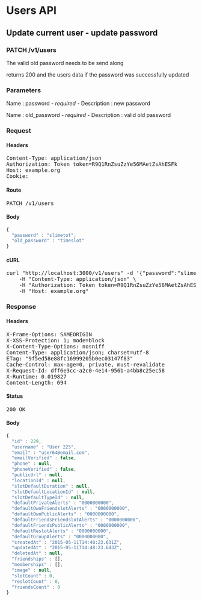 # Users API

## Update current user - update password

### PATCH /v1/users

The valid old password needs to be send along

returns 200 and the users data if the password was successfully updated

### Parameters

Name : password *- required -*
Description : new password

Name : old_password *- required -*
Description : valid old password

### Request

#### Headers

<pre>Content-Type: application/json
Authorization: Token token=R9Q1RnZsuZzYe56MAetZsAhESFk
Host: example.org
Cookie: </pre>

#### Route

<pre>PATCH /v1/users</pre>

#### Body
```javascript
{
  "password" : "slimetot",
  "old_password" : "timeslot"
}
```


#### cURL

<pre class="request">curl &quot;http://localhost:3000/v1/users&quot; -d &#39;{&quot;password&quot;:&quot;slimetot&quot;,&quot;old_password&quot;:&quot;timeslot&quot;}&#39; -X PATCH \
	-H &quot;Content-Type: application/json&quot; \
	-H &quot;Authorization: Token token=R9Q1RnZsuZzYe56MAetZsAhESFk&quot; \
	-H &quot;Host: example.org&quot;</pre>

### Response

#### Headers

<pre>X-Frame-Options: SAMEORIGIN
X-XSS-Protection: 1; mode=block
X-Content-Type-Options: nosniff
Content-Type: application/json; charset=utf-8
ETag: &quot;9f5ed58e88fc16999205b0ec03147f83&quot;
Cache-Control: max-age=0, private, must-revalidate
X-Request-Id: dff6e3cc-a2c0-4e14-956b-a4bb8c25ec58
X-Runtime: 0.019827
Content-Length: 694</pre>

#### Status

<pre>200 OK</pre>

#### Body

```javascript
{
  "id" : 229,
  "username" : "User 225",
  "email" : "user64@email.com",
  "emailVerified" : false,
  "phone" : null,
  "phoneVerified" : false,
  "publicUrl" : null,
  "locationId" : null,
  "slotDefaultDuration" : null,
  "slotDefaultLocationId" : null,
  "slotDefaultTypeId" : null,
  "defaultPrivateAlerts" : "0000000000",
  "defaultOwnFriendslotAlerts" : "0000000000",
  "defaultOwnPublicAlerts" : "0000000000",
  "defaultFriendsFriendslotAlerts" : "0000000000",
  "defaultFriendsPublicAlerts" : "0000000000",
  "defaultReslotAlerts" : "0000000000",
  "defaultGroupAlerts" : "0000000000",
  "createdAt" : "2015-05-11T14:48:23.631Z",
  "updatedAt" : "2015-05-11T14:48:23.643Z",
  "deletedAt" : null,
  "friendships" : [],
  "memberships" : [],
  "image" : null,
  "slotCount" : 0,
  "reslotCount" : 0,
  "friendsCount" : 0
}
```
